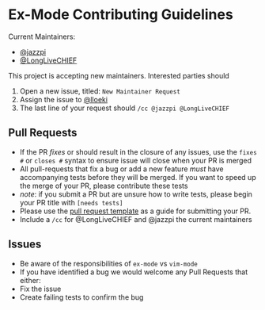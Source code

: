 # Ex-Mode Contributing Guidelines

Current Maintainers:

- [@jazzpi](https://github.com/jazzpi)
- [@LongLiveCHIEF](https://github.com/LongLiveCHIEF)

This project is accepting new maintainers. Interested parties should

1. Open a new issue, titled: `New Maintainer Request`
2. Assign the issue to [@lloeki](https://github.com/lloeki)
3. The last line of your request should `/cc @jazzpi @LongLiveCHIEF`

## Pull Requests

- If the PR *fixes* or should result in the closure of any issues, use the `fixes #` or `closes #` syntax to ensure issue will
close when your PR is merged
- All pull-requests that fix a bug or add a new feature *must* have accompanying tests before they will be merged. If you want
to speed up the merge of your PR, please contribute these tests
 - *note*: if you submit a PR but are unsure how to write tests, please begin your PR title with `[needs tests]`
- Please use the [pull request template](PULL_REQUEST_TEMPLATE.md) as a guide for submitting your PR.
- Include a `/cc` for @LongLiveCHIEF and @jazzpi the current maintainers

## Issues

- Be aware of the responsibilities of `ex-mode` vs `vim-mode`
- If you have identified a bug we would welcome any Pull Requests that either:
 - Fix the issue
 - Create failing tests to confirm the bug
